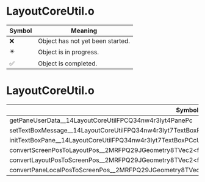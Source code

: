# LayoutCoreUtil.o
| Symbol | Meaning 
| ------------- | ------------- 
| :x: | Object has not yet been started. 
| :eight_pointed_black_star: | Object is in progress. 
| :white_check_mark: | Object is completed. 


# LayoutCoreUtil.o
| Symbol | Decompiled? |
| ------------- | ------------- |
| getPaneUserData__14LayoutCoreUtilFPCQ34nw4r3lyt4PanePc | :x: |
| setTextBoxMessage__14LayoutCoreUtilFPQ34nw4r3lyt7TextBoxPCw | :x: |
| initTextBoxPane__14LayoutCoreUtilFPQ34nw4r3lyt7TextBoxPCcUl | :x: |
| convertScreenPosToLayoutPos__2MRFPQ29JGeometry8TVec2&lt;f&gt;RCQ29JGeometry8TVec2&lt;f&gt; | :x: |
| convertLayoutPosToScreenPos__2MRFPQ29JGeometry8TVec2&lt;f&gt;RCQ29JGeometry8TVec2&lt;f&gt; | :x: |
| convertPaneLocalPosToScreenPos__2MRFPQ29JGeometry8TVec2&lt;f&gt;PCQ34nw4r3lyt4PaneRCQ29JGeometry8TVec2&lt;f&gt; | :x: |
